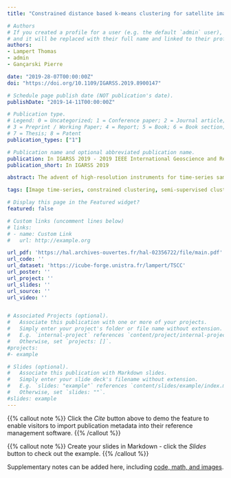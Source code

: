 ```yaml
---
title: "Constrained distance based k-means clustering for satellite image time-series"

# Authors
# If you created a profile for a user (e.g. the default `admin` user), write the username (folder name) here
# and it will be replaced with their full name and linked to their profile.
authors:
- Lampert Thomas
- admin
- Gançarski Pierre

date: "2019-28-07T00:00:00Z"
doi: "https://doi.org/10.1109/IGARSS.2019.8900147"

# Schedule page publish date (NOT publication's date).
publishDate: "2019-14-11T00:00:00Z"

# Publication type.
# Legend: 0 = Uncategorized; 1 = Conference paper; 2 = Journal article;
# 3 = Preprint / Working Paper; 4 = Report; 5 = Book; 6 = Book section;
# 7 = Thesis; 8 = Patent
publication_types: ["1"]

# Publication name and optional abbreviated publication name.
publication: In IGARSS 2019 - 2019 IEEE International Geoscience and Remote Sensing Symposium
publication_short: In IGARSS 2019

abstract: The advent of high-resolution instruments for time-series sampling poses added complexity for the formal definition of thematic classes in the remote sensing domain-required by supervised methods-while unsupervised methods ignore expert knowledge and intuition. Constrained clustering is becoming an increasingly popular approach in data mining because it offers a solution to these problems, however, its application in remote sensing is relatively unknown. This article addresses this divide by adapting publicly available k-Means constrained clustering implementations to use the dynamic time warping (DTW) dissimilarity measure, which is thought to be more appropriate for time-series analysis. Adding constraints to the clustering problem increases accuracy when compared to unconstrained clustering. The output of such algorithms are homogeneous in spatially defined regions.

tags: [Image time-series, constrained clustering, semi-supervised clustering, partition clustering]

# Display this page in the Featured widget?
featured: false

# Custom links (uncomment lines below)
# links:
# - name: Custom Link
#   url: http://example.org

url_pdf: 'https://hal.archives-ouvertes.fr/hal-02356722/file/main.pdf'
url_code: ''
url_dataset: 'https://icube-forge.unistra.fr/lampert/TSCC'
url_poster: ''
url_project: ''
url_slides: ''
url_source: ''
url_video: ''


# Associated Projects (optional).
#   Associate this publication with one or more of your projects.
#   Simply enter your project's folder or file name without extension.
#   E.g. `internal-project` references `content/project/internal-project/index.md`.
#   Otherwise, set `projects: []`.
#projects:
#- example

# Slides (optional).
#   Associate this publication with Markdown slides.
#   Simply enter your slide deck's filename without extension.
#   E.g. `slides: "example"` references `content/slides/example/index.md`.
#   Otherwise, set `slides: ""`.
#slides: example
---
```


{{% callout note %}}
Click the *Cite* button above to demo the feature to enable visitors to import publication metadata into their reference management software.
{{% /callout %}}

{{% callout note %}}
Create your slides in Markdown - click the *Slides* button to check out the example.
{{% /callout %}}

Supplementary notes can be added here, including [code, math, and images](https://wowchemy.com/docs/writing-markdown-latex/).
